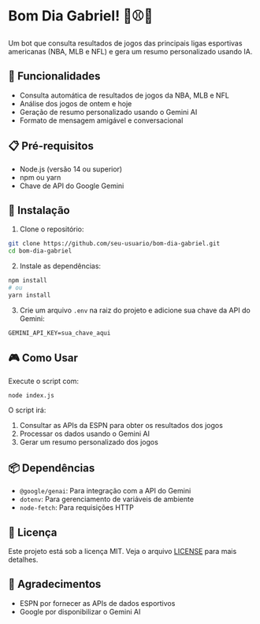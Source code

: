 # Bom Dia Gabriel! 🏀⚾🏈

Um bot que consulta resultados de jogos das principais ligas esportivas americanas (NBA, MLB e NFL) e gera um resumo personalizado usando IA.

## 🚀 Funcionalidades

- Consulta automática de resultados de jogos da NBA, MLB e NFL
- Análise dos jogos de ontem e hoje
- Geração de resumo personalizado usando o Gemini AI
- Formato de mensagem amigável e conversacional

## 📋 Pré-requisitos

- Node.js (versão 14 ou superior)
- npm ou yarn
- Chave de API do Google Gemini

## 🔧 Instalação

1. Clone o repositório:
```bash
git clone https://github.com/seu-usuario/bom-dia-gabriel.git
cd bom-dia-gabriel
```

2. Instale as dependências:
```bash
npm install
# ou
yarn install
```

3. Crie um arquivo `.env` na raiz do projeto e adicione sua chave da API do Gemini:
```env
GEMINI_API_KEY=sua_chave_aqui
```

## 🎮 Como Usar

Execute o script com:
```bash
node index.js
```

O script irá:
1. Consultar as APIs da ESPN para obter os resultados dos jogos
2. Processar os dados usando o Gemini AI
3. Gerar um resumo personalizado dos jogos

## 📦 Dependências

- `@google/genai`: Para integração com a API do Gemini
- `dotenv`: Para gerenciamento de variáveis de ambiente
- `node-fetch`: Para requisições HTTP

## 📝 Licença

Este projeto está sob a licença MIT. Veja o arquivo [LICENSE](LICENSE) para mais detalhes.

## 🙏 Agradecimentos

- ESPN por fornecer as APIs de dados esportivos
- Google por disponibilizar o Gemini AI 